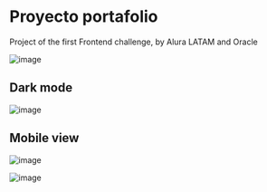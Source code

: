 # Proyecto portafolio 
Project of the first Frontend challenge, by Alura LATAM and Oracle


![image](https://github.com/SofiDevO/portafolio-sofidev/assets/102200061/d634efdb-dd61-4d38-a5ae-912406407783)


## Dark mode

![image](https://github.com/SofiDevO/portafolio-sofidev/assets/102200061/54618b4c-6a15-44f4-910f-f3f5ca852c6a)


## Mobile view

![image](https://github.com/SofiDevO/portafolio-sofidev/assets/102200061/f8fa7a78-e5f4-4f2f-bf44-0b68fe324436) 


![image](https://github.com/SofiDevO/portafolio-sofidev/assets/102200061/192ca35f-9293-4874-9745-fc4ce6492135)


